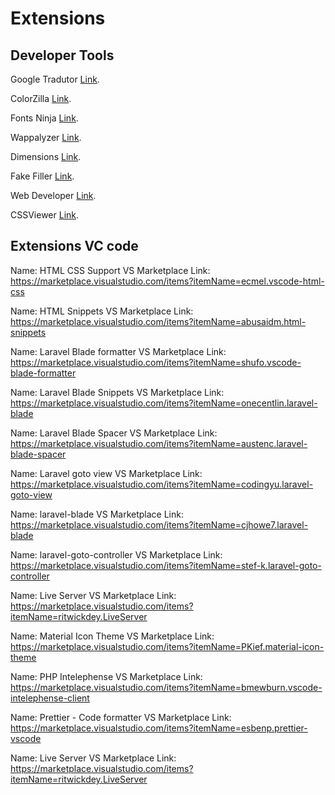 # Extensions

## Developer Tools

Google Tradutor [Link](https://chrome.google.com/webstore/detail/google-translate/aapbdbdomjkkjkaonfhkkikfgjllcleb?hl=pt-BR).

ColorZilla [Link](https://chrome.google.com/webstore/detail/colorzilla/bhlhnicpbhignbdhedgjhgdocnmhomnp?hl=pt-BR).

Fonts Ninja [Link](https://chrome.google.com/webstore/detail/fonts-ninja/eljapbgkmlngdpckoiiibecpemleclhh?hl=pt-BR).
 
Wappalyzer [Link](https://chrome.google.com/webstore/detail/wappalyzer/gppongmhjkpfnbhagpmjfkannfbllamg?hl=pt-BR).

Dimensions [Link](https://chrome.google.com/webstore/detail/dimensions/baocaagndhipibgklemoalmkljaimfdj).
 
Fake Filler [Link](https://chrome.google.com/webstore/detail/fake-filler/bnjjngeaknajbdcgpfkgnonkmififhfo).

Web Developer [Link](https://chrome.google.com/webstore/detail/web-developer/bfbameneiokkgbdmiekhjnmfkcnldhhm).
 
CSSViewer [Link](https://chrome.google.com/webstore/detail/cssviewer/ggfgijbpiheegefliciemofobhmofgce).

## Extensions VC code

Name: HTML CSS Support
VS Marketplace Link: https://marketplace.visualstudio.com/items?itemName=ecmel.vscode-html-css


Name: HTML Snippets
VS Marketplace Link: https://marketplace.visualstudio.com/items?itemName=abusaidm.html-snippets


Name: Laravel Blade formatter
VS Marketplace Link: https://marketplace.visualstudio.com/items?itemName=shufo.vscode-blade-formatter

Name: Laravel Blade Snippets
VS Marketplace Link: https://marketplace.visualstudio.com/items?itemName=onecentlin.laravel-blade

Name: Laravel Blade Spacer
VS Marketplace Link: https://marketplace.visualstudio.com/items?itemName=austenc.laravel-blade-spacer


Name: Laravel goto view
VS Marketplace Link: https://marketplace.visualstudio.com/items?itemName=codingyu.laravel-goto-view

Name: laravel-blade
VS Marketplace Link: https://marketplace.visualstudio.com/items?itemName=cjhowe7.laravel-blade


Name: laravel-goto-controller
VS Marketplace Link: https://marketplace.visualstudio.com/items?itemName=stef-k.laravel-goto-controller

Name: Live Server
VS Marketplace Link: https://marketplace.visualstudio.com/items?itemName=ritwickdey.LiveServer

Name: Material Icon Theme
VS Marketplace Link: https://marketplace.visualstudio.com/items?itemName=PKief.material-icon-theme

Name: PHP Intelephense
VS Marketplace Link: https://marketplace.visualstudio.com/items?itemName=bmewburn.vscode-intelephense-client

Name: Prettier - Code formatter
VS Marketplace Link: https://marketplace.visualstudio.com/items?itemName=esbenp.prettier-vscode

Name: Live Server
VS Marketplace Link: https://marketplace.visualstudio.com/items?itemName=ritwickdey.LiveServer
